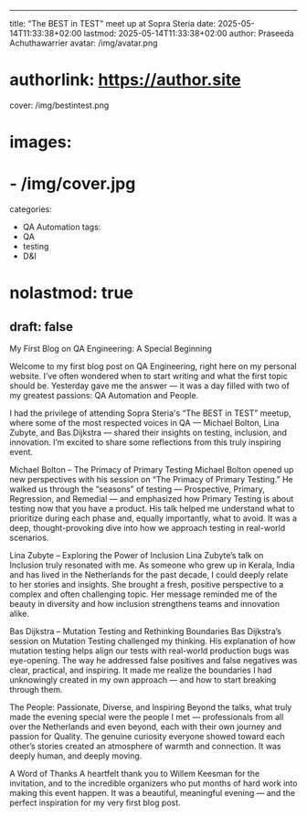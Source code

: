   ---
title: “The BEST in TEST” meet up at Sopra Steria
date: 2025-05-14T11:33:38+02:00
lastmod: 2025-05-14T11:33:38+02:00
author: Praseeda Achuthawarrier
avatar: /img/avatar.png
# authorlink: https://author.site
cover: /img/bestintest.png
# images:
#   - /img/cover.jpg
categories:
  - QA Automation
tags:
  - QA
  - testing
  - D&I
# nolastmod: true
draft: false
---

My First Blog on QA Engineering: A Special Beginning

<!--more-->

Welcome to my first blog post on QA Engineering, right here on my personal website. I’ve often wondered when to start writing and what the first topic should be. Yesterday gave me the answer — it was a day filled with two of my greatest passions: QA Automation and People.

I had the privilege of attending Sopra Steria's “The BEST in TEST” meetup, where some of the most respected voices in QA — Michael Bolton, Lina Zubyte, and Bas Dijkstra — shared their insights on testing, inclusion, and innovation. I’m excited to share some reflections from this truly inspiring event.

Michael Bolton – The Primacy of Primary Testing
Michael Bolton opened up new perspectives with his session on “The Primacy of Primary Testing.” He walked us through the “seasons” of testing — Prospective, Primary, Regression, and Remedial — and emphasized how Primary Testing is about testing now that you have a product. His talk helped me understand what to prioritize during each phase and, equally importantly, what to avoid. It was a deep, thought-provoking dive into how we approach testing in real-world scenarios.

Lina Zubyte – Exploring the Power of Inclusion
Lina Zubyte’s talk on Inclusion truly resonated with me. As someone who grew up in Kerala, India and has lived in the Netherlands for the past decade, I could deeply relate to her stories and insights. She brought a fresh, positive perspective to a complex and often challenging topic. Her message reminded me of the beauty in diversity and how inclusion strengthens teams and innovation alike.

Bas Dijkstra – Mutation Testing and Rethinking Boundaries
Bas Dijkstra’s session on Mutation Testing challenged my thinking. His explanation of how mutation testing helps align our tests with real-world production bugs was eye-opening. The way he addressed false positives and false negatives was clear, practical, and inspiring. It made me realize the boundaries I had unknowingly created in my own approach — and how to start breaking through them.

The People: Passionate, Diverse, and Inspiring
Beyond the talks, what truly made the evening special were the people I met — professionals from all over the Netherlands and even beyond, each with their own journey and passion for Quality. The genuine curiosity everyone showed toward each other’s stories created an atmosphere of warmth and connection. It was deeply human, and deeply moving.

A Word of Thanks
A heartfelt thank you to Willem Keesman for the invitation, and to the incredible organizers who put months of hard work into making this event happen. It was a beautiful, meaningful evening — and the perfect inspiration for my very first blog post.
